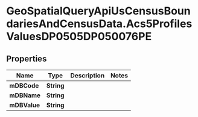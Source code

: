 # GeoSpatialQueryApiUsCensusBoundariesAndCensusData.Acs5ProfilesValuesDP0505DP050076PE

## Properties

Name | Type | Description | Notes
------------ | ------------- | ------------- | -------------
**mDBCode** | **String** |  | 
**mDBName** | **String** |  | 
**mDBValue** | **String** |  | 


